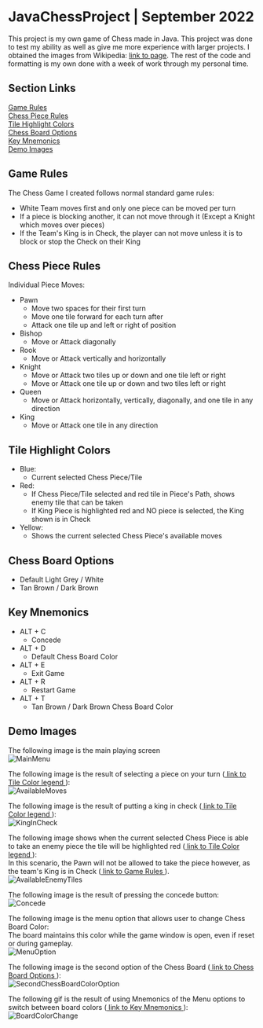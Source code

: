 # JavaChessProject | September 2022
This project is my own game of Chess made in Java. This project was done to test my ability as well as give me more experience with larger projects. I obtained the images from Wikipedia: <a href="https://commons.wikimedia.org/wiki/Category:PNG_chess_pieces/Standard_transparent"> link to page</a>. The rest of the code and formatting is my own done with a week of work through my personal time. <br/>

## Section Links
[Game Rules](#game-rules)<br/>
[Chess Piece Rules](#chess-piece-rules)<br/>
[Tile Highlight Colors](#tile-highlight-colors)<br/>
[Chess Board Options](#chess-board-options)<br/>
[Key Mnemonics](#key-mnemonics)<br/>
[Demo Images](#demo-images)<br/>


## Game Rules
The Chess Game I created follows normal standard game rules:<br/>
- White Team moves first and only one piece can be moved per turn
- If a piece is blocking another, it can not move through it (Except a Knight which moves over pieces)
- If the Team's King is in Check, the player can not move unless it is to block or stop the Check on their King

## Chess Piece Rules
Individual Piece Moves:<br/>
- Pawn 
  - Move two spaces for their first turn
  - Move one tile forward for each turn after
  - Attack one tile up and left or right of position
- Bishop
  - Move or Attack diagonally
- Rook
  - Move or Attack vertically and horizontally
- Knight
  - Move or Attack two tiles up or down and one tile left or right
  - Move or Attack one tile up or down and two tiles left or right
- Queen
  - Move or Attack horizontally, vertically, diagonally, and one tile in any direction
- King
  - Move or Attack one tile in any direction
  
## Tile Highlight Colors
- Blue:
  - Current selected Chess Piece/Tile<br/>
- Red:
  - If Chess Piece/Tile selected and red tile in Piece's Path, shows enemy tile that can be taken
  - If King Piece is highlighted red and NO piece is selected, the King shown is in Check
- Yellow:
  - Shows the current selected Chess Piece's available moves

## Chess Board Options
- Default Light Grey / White
- Tan Brown / Dark Brown

## Key Mnemonics
- ALT + C
  - Concede
- ALT + D
  - Default Chess Board Color
- ALT + E
  - Exit Game
- ALT + R
  - Restart Game
- ALT + T
  - Tan Brown / Dark Brown Chess Board Color

## Demo Images
The following image is the main playing screen<br/>
![MainMenu](https://user-images.githubusercontent.com/60588691/188952400-ca1dc875-1b9f-43c1-aa19-0bf0c45b3548.png)

The following image is the result of selecting a piece on your turn (<a href="#tile-highlight-colors"> link to Tile Color legend </a> ):<br/>
![AvailableMoves](https://user-images.githubusercontent.com/60588691/188952464-f84e277a-a31a-47c2-bf06-c76f3bf1f1dd.png)

The following image is the result of putting a king in check (<a href="#tile-highlight-colors"> link to Tile Color legend </a> ):<br/>
![KingInCheck](https://user-images.githubusercontent.com/60588691/188952646-b36e0d50-00b3-46bb-a5c2-461804ed3855.png)

The following image shows when the current selected Chess Piece is able to take an enemy piece the tile will be highlighted red (<a href="#tile-highlight-colors"> link to Tile Color legend </a> ):<br/>
In this scenario, the Pawn will not be allowed to take the piece however, as the team's King is in Check (<a href="#game-rules"> link to Game Rules </a> ).<br/>
![AvailableEnemyTiles](https://user-images.githubusercontent.com/60588691/189136923-c40069c8-a348-4f25-a1e2-47b1b35dcc97.png)

The following image is the result of pressing the concede button:<br/>
![Concede](https://user-images.githubusercontent.com/60588691/188952941-6f633640-c5c5-44ae-928e-83d56ba10c29.png)

The following image is the menu option that allows user to change Chess Board Color:<br/>
The board maintains this color while the game window is open, even if reset or during gameplay.<br/>
![MenuOption](https://user-images.githubusercontent.com/60588691/189186643-ec52a0f3-0fa2-4253-b62b-432374673209.png)

The following image is the second option of the Chess Board (<a href="#chess-board-options"> link to Chess Board Options </a> ):<br/>
![SecondChessBoardColorOption](https://user-images.githubusercontent.com/60588691/189186844-33129b33-2c25-44cf-a124-76a78a8f8ff6.png)

The following gif is the result of using Mnemonics of the Menu options to switch between board colors (<a href="#key-mnemonics"> link to Key Mnemonics </a> ):<br/>
![BoardColorChange](https://user-images.githubusercontent.com/60588691/189195210-cc281e16-62fa-4262-9dd2-585e71991bf3.gif)
